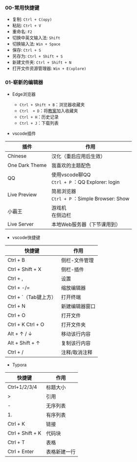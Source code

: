 ### 00-常用快捷键

- 复制: `Ctrl + C(opy)`
- 粘贴: `Ctrl + V`
- 重命名: `F2`
- 切换中英文输入法: `Shift`
- 切换输入法: `Win + Space`
- 保存: `Ctrl + S`
- 另存为: `Ctrl + Shift + S`
- 新建文件夹: `Ctrl + Shift + N`
- 打开文件资源管理器: `Win + E(xplore)`

### 01-崭新的编辑器

- Edge浏览器
  - `Ctrl + Shift + B`：浏览器收藏夹
  - `Ctrl  + D`：将[教案](https://share.fzf404.top)加入收藏夹 
  - `Ctrl + H`：历史记录
  - `Ctrl + J`：下载列表

- vscode插件

| 插件           | 作用                                                |
| -------------- | --------------------------------------------------- |
| Chinese        | 汉化（重启应用后生效）                              |
| One Dark Theme | 我喜欢的主题配色                                    |
| QQ             | 使用vscode聊QQ<br />`Ctrl + P` ：QQ Explorer: login |
| Live Preview   | 简易浏览器<br />`Ctrl + P` ：Simple Browser: Show   |
| 小霸王         | 游戏机<br />在侧边栏                                |
| Live Server    | 本地Web服务器（下节课用到）                         |

- vscode快捷键

| 快捷键               | 作用          |
| -------------------- | ------------- |
| Ctrl + B             | 侧栏-文件管理 |
| Ctrl + Shift + X     | 侧栏-插件     |
| Ctrl + ,             | 设置          |
| Ctrl + -/= | 缩放编辑器 |
| Ctrl + `（Tab键上方） | 打开终端      |
| Ctrl + N | 新建编辑器窗口 |
| Ctrl + O | 打开文件 |
| Ctrl + K Ctrl + O    | 打开文件夹    |
| Alt + ↑ / ↓        | 移动该行内容  |
| Alt + Shift + ↑     | 复制该行内容  |
| Ctrl + /             | 注释/取消注释 |

- Typora

| 快捷键           | 作用         |
| ---------------- | ------------ |
| Ctrl+1/2/3/4     | 标题大小     |
| >                | 引用         |
| -                | 无序列表     |
| 1.               | 有序列表     |
| Ctrl + K         | 链接         |
| Ctrl + Shift + K | 代码块       |
| Ctrl + T         | 表格         |
| Ctrl + Enter     | 表格新建一行 |
